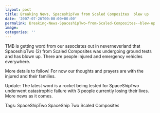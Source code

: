 ```yaml
---
layout: post
title: Breaking News, SpaceshipTwo from Scaled Composites  blew up
date: '2007-07-26T00:00:00+00:00'
permalink: Breaking-News-SpaceshipTwo-from-Scaled-Composites--blew-up
image: 
categories: ''
---
```

TMB is getting word from our associates out in neverneverland that SpaceshipTwo (2) from Scaled Composites was undergoing ground tests and has blown up. There are people injured and emergency vehicles everywhere.

More details to follow! For now our thoughts and prayers are with the injured and their families.

Update: The latest word is a rocket being tested for SpaceShipTwo underwent catastrophic failure with 3 people currently losing their lives. More news as it comes. 

 
Tags: SpaceShipTwo SpaceShip Two Scaled Composites
